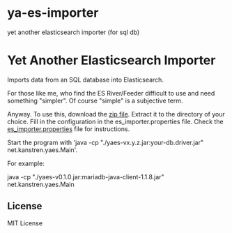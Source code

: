 # ya-es-importer
yet another elasticsearch importer (for sql db)

Yet Another Elasticsearch Importer
==================================

Imports data from an SQL database into Elasticsearch.

For those like me, who find the ES River/Feeder difficult to use and need something "simpler".
Of course "simple" is a subjective term.

Anyway. To use this, download the [zip file](https://github.com/mukatee/yaes-importer/releases).
Extract it to the directory of your choice. Fill in the configuration in the es_importer.properties file.
Check the [es_importer.properties](https://github.com/mukatee/yaes-importer/blob/master/es_importer.properties) file for instructions.

Start the program with 'java -cp "./yaes-vx.y.z.jar:your-db.driver.jar" net.kanstren.yaes.Main'.

For example:

java -cp "./yaes-v0.1.0.jar:mariadb-java-client-1.1.8.jar" net.kanstren.yaes.Main

License
-------

MIT License


